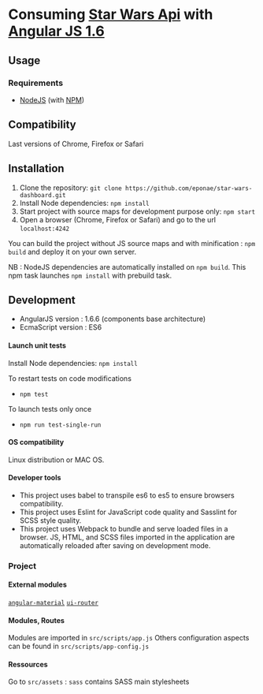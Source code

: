 # Consuming [Star Wars Api](https://swapi.co/documentation#start) with [Angular JS 1.6](https://angularjs.org/)

## Usage
### Requirements
* [NodeJS](http://nodejs.org/) (with [NPM](https://www.npmjs.org/))

## Compatibility
Last versions of Chrome, Firefox or Safari

## Installation
1. Clone the repository: `git clone https://github.com/eponae/star-wars-dashboard.git`
2. Install Node dependencies: `npm install`
3. Start project with source maps for development purpose only: `npm start`
4. Open a browser (Chrome, Firefox or Safari) and go to the url `localhost:4242`

You can build the project without JS source maps and 
with minification : `npm build` and deploy it on your own server.

NB : NodeJS dependencies are automatically installed on `npm build`. 
This npm task launches `npm install` with prebuild task.  

## Development
- AngularJS version : 1.6.6 (components base architecture)
- EcmaScript version : ES6

#### Launch unit tests
Install Node dependencies: `npm install`

To restart tests on code modifications
- `npm test`

To launch tests only once
- `npm run test-single-run`

#### OS compatibility
Linux distribution or MAC OS.

#### Developer tools
- This project uses babel to transpile es6 to es5 to ensure browsers compatibility.
- This project uses Eslint for JavaScript code quality and 
Sasslint for SCSS style quality.
- This project uses Webpack to bundle and serve loaded files in a browser. 
JS, HTML, and SCSS files imported in the application are automatically reloaded 
after saving on development mode.

### Project
#### External modules
[`angular-material`](https://material.angularjs.org/latest/)
[`ui-router`](https://github.com/angular-ui/ui-router)

#### Modules, Routes
Modules are imported in `src/scripts/app.js`
Others configuration aspects can be found in `src/scripts/app-config.js`

#### Ressources
Go to `src/assets` :
    `sass` contains SASS main stylesheets
